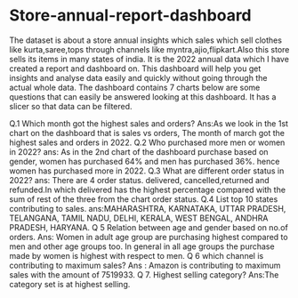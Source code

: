 # Store-annual-report-dashboard
The dataset is about a store annual insights which sales which sell clothes like kurta,saree,tops through channels like myntra,ajio,flipkart.Also this store sells its items in many states of india. It is the 2022 annual data which I have created a report and dashboard on.
This dashboard will help you get insights and analyse data easily and quickly without going through the actual whole data.
The dashboard contains 7 charts below are some questions that can easily be answered looking at this dashboard. It has a slicer so that data can be filtered.

Q.1 Which month got the highest sales and orders?
Ans:As we look in the 1st chart on the dashboard that is sales vs orders, The month of march got the highest sales and orders in 2022.
Q.2 Who purchased more men or women in 2022?
ans: As in the 2nd chart of the dashboard purchase based on gender, women has purchased 64% and men has purchased 36%. hence women has purchased more in 2022.
Q.3 What are different order status in 2022?
ans: There are 4 order status. delivered, cancelled,returned and refunded.In which delivered has the highest percentage compared with the sum of rest of the three from the chart order status.
Q.4 List top 10 states contributing to sales.
ans:MAHARASHTRA, KARNATAKA, UTTAR PRADESH, TELANGANA, TAMIL NADU, DELHI, KERALA, WEST BENGAL, ANDHRA PRADESH, HARYANA.
Q 5 Relation between age and gender based on no.of orders.
Ans: Women in adult age group are purchasing highest compared to men and other age groups too. In general in all age groups the purchase made by women is highest with respect to men. 
Q 6 which channel is contributing to maximum sales?
Ans : Amazon is contributing to maximum sales with the amount of 7519933.
Q 7. Highest selling category?
Ans:The category set is at highest selling.
